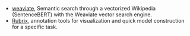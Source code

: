 
- [weaviate](https://github.com/semi-technologies/semantic-search-through-wikipedia-with-weaviate), Semantic search through a vectorized Wikipedia (SentenceBERT) with the Weaviate vector search engine.
- [Rubrix](https://rubrix.readthedocs.io/en/stable/), annotation tools for visualization and quick model construction for a specific task.
